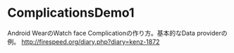 # ComplicationsDemo1
Android WearのWatch face Complicationの作り方。基本的なData providerの例。
http://firespeed.org/diary.php?diary=kenz-1872

